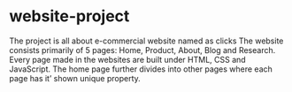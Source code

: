 # website-project
The project is all about  e-commercial website named as clicks The website consists primarily of 5 pages: Home, Product, About, Blog and Research. Every page made in the websites are built under HTML, CSS and JavaScript. The home page further divides into other pages where each page has it’ shown unique property.
